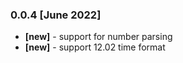 ### 0.0.4 [June 2022]
- **[new]** - support for number parsing
- **[new]** - support 12.02 time format